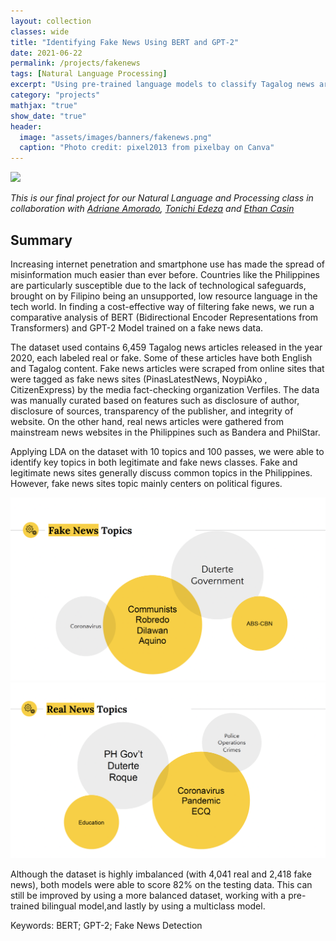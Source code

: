 ```yaml
---
layout: collection
classes: wide
title: "Identifying Fake News Using BERT and GPT-2"
date: 2021-06-22
permalink: /projects/fakenews
tags: [Natural Language Processing]
excerpt: "Using pre-trained language models to classify Tagalog news articles."
category: "projects"
mathjax: "true"
show_date: "true"
header:
  image: "assets/images/banners/fakenews.png"
  caption: "Photo credit: pixel2013 from pixelbay on Canva"
---
```


[![](https://img.shields.io/badge/Google_Drive-View_Report-4285F4?logo=googledrive)]()


*This is our final project for our Natural Language and Processing class in collaboration with [Adriane Amorado](https://www.linkedin.com/in/adrianemikko/), [Tonichi Edeza](https://www.linkedin.com/in/joseantonioedeza/) and [Ethan Casin](https://www.linkedin.com/in/ethancasin/)*

## Summary

Increasing internet penetration and smartphone use has made the spread of misinformation much easier than ever before. Countries like the Philippines are particularly susceptible due to the lack of technological safeguards, brought on by Filipino being an unsupported, low resource language in the tech world. In finding a cost-effective way of filtering fake news, we run a comparative analysis of BERT (Bidirectional Encoder Representations from Transformers) and GPT-2 Model trained on a fake news data.

The dataset used contains 6,459 Tagalog news articles released in the year 2020, each labeled real or fake. Some of these articles have both English and Tagalog content. Fake news articles were scraped from online sites that were tagged as fake news sites (PinasLatestNews, NoypiAko , CitizenExpress) by the media fact-checking organization Verfiles. The data was manually curated based on features such as disclosure of author, disclosure of sources, transparency of the publisher, and integrity of website. On the other hand, real news articles were gathered from mainstream news websites in the Philippines such as Bandera and PhilStar. 

Applying LDA on the dataset with 10 topics and 100 passes, we were able to identify key topics in both legitimate and fake news classes. Fake and legitimate news sites generally discuss common topics in the Philippines. However, fake news sites topic mainly centers on political figures.

![](/assets/images/fakenews.png)
![](/assets/images/realnews.jpg)



Although the dataset is highly imbalanced (with 4,041 real and 2,418 fake news), both models were able to score 82% on the testing data. This can still be improved by using a more balanced dataset, working with a pre-trained bilingual model,and lastly by using a multiclass model.



Keywords: BERT; GPT-2; Fake News Detection